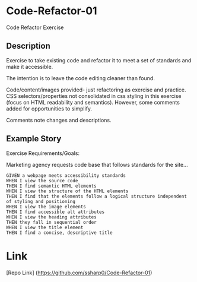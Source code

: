 # Code-Refactor-01
Code Refactor Exercise


## Description

Exercise to take existing code and refactor it to meet a set of standards and make it accessible. 

The intention is to leave the code editing cleaner than found. 

Code/content/images provided- just refactoring as exercise and practice. CSS selectors/properties not consolidated in css styling in this exercise (focus on HTML readability and semantics). However, some comments added for opportunities to simplify.

Comments note changes and descriptions.

## Example Story

Exercise Requirements/Goals: 

Marketing agency requests code base that follows standards for the site...

```
GIVEN a webpage meets accessibility standards
WHEN I view the source code
THEN I find semantic HTML elements
WHEN I view the structure of the HTML elements
THEN I find that the elements follow a logical structure independent of styling and positioning
WHEN I view the image elements
THEN I find accessible alt attributes
WHEN I view the heading attributes
THEN they fall in sequential order
WHEN I view the title element
THEN I find a concise, descriptive title
```

# Link

[Repo Link] (https://github.com/ssharp0/Code-Refactor-01)